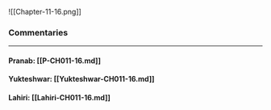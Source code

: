 ![[Chapter-11-16.png]]

### Commentaries

---

#### Pranab: [[P-CH011-16.md]]

#### Yukteshwar: [[Yukteshwar-CH011-16.md]]

#### Lahiri: [[Lahiri-CH011-16.md]]
